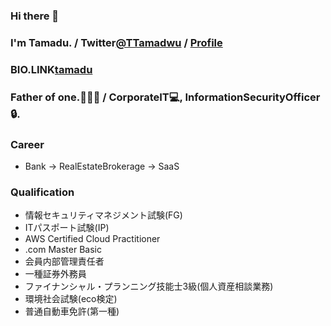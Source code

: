 ### Hi there 👋
### I'm Tamadu. / Twitter[@TTamadwu](https://twitter.com/TTamadwu) / [Profile](https://tamadu.wraptas.site/)
### BIO.LINK[tamadu](https://bio.link/tamadu)
### Father of one.:family_man_woman_boy: / CorporateIT:computer:, InformationSecurityOfficer:lock:.

### Career
 - Bank -> RealEstateBrokerage -> SaaS
### Qualification
 - 情報セキュリティマネジメント試験(FG)
 - ITパスポート試験(IP)
 - AWS Certified Cloud Practitioner
 - .com Master Basic
 - 会員内部管理責任者
 - 一種証券外務員 
 - ファイナンシャル・プランニング技能士3級(個人資産相談業務)
 - 環境社会試験(eco検定)
 - 普通自動車免許(第一種)
 
 
